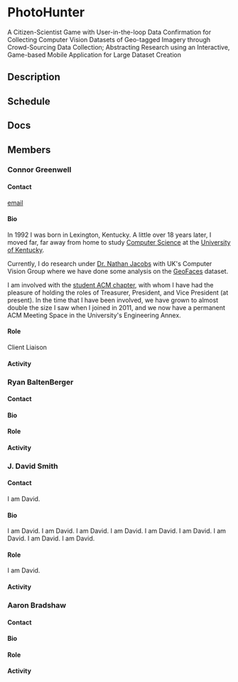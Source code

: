 PhotoHunter
===========

A Citizen-Scientist Game with User-in-the-loop 
Data Confirmation for Collecting Computer Vision Datasets of
Geo-tagged Imagery through Crowd-Sourcing Data Collection;
Abstracting Research using an Interactive, Game-based Mobile Application for
Large Dataset Creation

Description
-----------

Schedule
--------

Docs
-----

Members
-------

### Connor Greenwell

#### Contact
[email](mailto:cgree3@gmail.com)

#### Bio
In 1992 I was born in Lexington, Kentucky. A little over 18 years
later, I moved far, far away from home to study [Computer
Science](http://cs.uky.edu "CS Dept.") at the [University of
Kentucky](http://uky.edu "UK"). 

Currently, I do research under [Dr. Nathan
Jacobs](http://cs.uky.edu/~jacobs "Dr. Jacobs") with UK's Computer
Vision Group where we have done some analysis on the
[GeoFaces](http://geofaces.csr.uky.edu "GeoFaces") dataset.

I am involved with the [student ACM chapter](http://uk.acm.org "ACM"),
with whom I have had the pleasure of holding the roles of Treasurer,
President, and Vice President (at present). In the time that I have
been involved, we have grown to almost double the size I saw when I
joined in 2011, and we now have a permanent ACM Meeting Space in the
University's Engineering Annex.

#### Role 
Client Liaison

#### Activity 

### Ryan BaltenBerger

#### Contact
#### Bio
#### Role 
#### Activity 

### J. David Smith

#### Contact
I am David.

#### Bio
I am David.
I am David.
I am David.
I am David.
I am David.
I am David.
I am David.
I am David.
I am David.

#### Role 
I am David.

#### Activity 

### Aaron Bradshaw

#### Contact
#### Bio
#### Role 
#### Activity 
